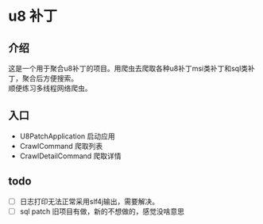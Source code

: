 # u8 补丁
## 介绍
这是一个用于聚合u8补丁的项目。用爬虫去爬取各种u8补丁msi类补丁和sql类补丁，聚合后方便搜索。  
顺便练习多线程网络爬虫。

## 入口

- U8PatchApplication 启动应用
- CrawlCommand 爬取列表
- CrawlDetailCommand 爬取详情

## todo
-[ ] 日志打印无法正常采用slf4j输出，需要解决。
-[ ] sql patch 旧项目有做，新的不想做的，感觉没啥意思